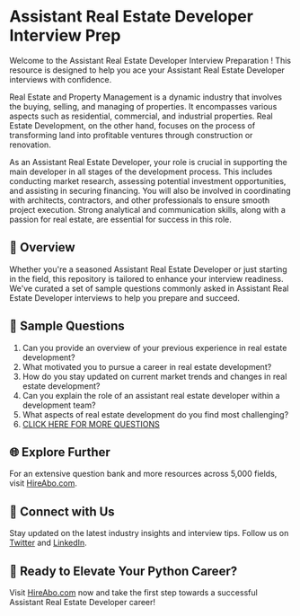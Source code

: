 # Assistant Real Estate Developer Interview Prep

Welcome to the Assistant Real Estate Developer Interview Preparation ! This resource is designed to help you ace your Assistant Real Estate Developer interviews with confidence.

Real Estate and Property Management is a dynamic industry that involves the buying, selling, and managing of properties. It encompasses various aspects such as residential, commercial, and industrial properties. Real Estate Development, on the other hand, focuses on the process of transforming land into profitable ventures through construction or renovation.

As an Assistant Real Estate Developer, your role is crucial in supporting the main developer in all stages of the development process. This includes conducting market research, assessing potential investment opportunities, and assisting in securing financing. You will also be involved in coordinating with architects, contractors, and other professionals to ensure smooth project execution. Strong analytical and communication skills, along with a passion for real estate, are essential for success in this role.

## 🚀 Overview

Whether you're a seasoned Assistant Real Estate Developer or just starting in the field, this repository is tailored to enhance your interview readiness. We've curated a set of sample questions commonly asked in Assistant Real Estate Developer interviews to help you prepare and succeed.

## 📝 Sample Questions

1. Can you provide an overview of your previous experience in real estate development?
2. What motivated you to pursue a career in real estate development?
3. How do you stay updated on current market trends and changes in real estate development?
4. Can you explain the role of an assistant real estate developer within a development team?
5. What aspects of real estate development do you find most challenging?
6. [CLICK HERE FOR MORE QUESTIONS](https://hireabo.com/job/21_3_2/Assistant%20Real%20Estate%20Developer)

## 🌐 Explore Further

For an extensive question bank and more resources across 5,000 fields, visit [HireAbo.com](https://www.hireabo.com).

## 📱 Connect with Us

Stay updated on the latest industry insights and interview tips. Follow us on [Twitter](https://twitter.com/hireabo) and [LinkedIn](https://www.linkedin.com/in/hire-abo-3609972a8/).

## 🚀 Ready to Elevate Your Python Career?

Visit [HireAbo.com](https://www.hireabo.com) now and take the first step towards a successful Assistant Real Estate Developer career!